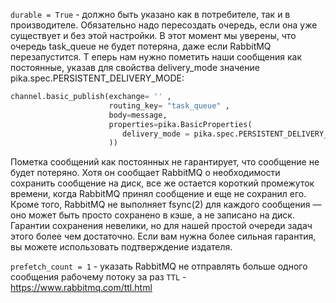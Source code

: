 `durable = True` - должно быть указано как в потребителе, так и в производителе. 
Обязательно надо пересоздать очередь, если она уже существует и без этой настройки.
В этот момент мы уверены, что очередь task_queue не будет потеряна, 
даже если RabbitMQ перезапустится. Т
еперь нам нужно пометить наши сообщения как постоянные, 
указав для свойства delivery_mode значение pika.spec.PERSISTENT_DELIVERY_MODE:
```python
channel.basic_publish(exchange= '' , 
                      routing_key= "task_queue" , 
                      body=message, 
                      properties=pika.BasicProperties( 
                         delivery_mode = pika.spec.PERSISTENT_DELIVERY_MODE 
                      ))
```

Пометка сообщений как постоянных не гарантирует, что сообщение не будет потеряно.
Хотя он сообщает RabbitMQ о необходимости сохранить сообщение на диск, 
все же остается короткий промежуток времени, когда RabbitMQ принял сообщение 
и еще не сохранил его. Кроме того, RabbitMQ не выполняет fsync(2) 
для каждого сообщения — оно может быть просто сохранено в кэше, 
а не записано на диск. Гарантии сохранения невелики,
но для нашей простой очереди задач этого более чем достаточно.
Если вам нужна более сильная гарантия, 
вы можете использовать подтверждение издателя.

`prefetch_count = 1` - указать RabbitMQ не отправлять больше одного сообщения рабочему потоку за раз
`TTL` - https://www.rabbitmq.com/ttl.html